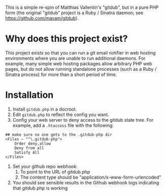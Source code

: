 This is a simple re-spin of Matthias Vallentin's "gitdub", but in a
pure PHP form (the original "gitdub" project is a Ruby / Sinatra
daemon; see https://github.com/mavam/gitdub).

# Why does this project exist?

This project exists so that you can run a git email notifier in web
hosting environments where you are unable to run additional daemons.
For example, many simple web hosting packages allow arbitrary PHP web
pages, but do not allow running standalone processes (such as a Ruby /
Sinatra process) for more than a short period of time.

# Installation

1. Install `gitdub.php` in a docroot.
1. Edit `gitdub.php` to reflect the config you want.
1. Config your web server to deny access to the gitdub state tree.  For example, add a `.htaccess` file with the following:
```
## make sure no one gets to the .gitdub-php dir
<Files ~ "^\.gitdub-php">
    Order deny,allow
    Deny from all
    Satisfy All
</Files>
```
1. Set your github repo webhook:
   1. To point to the URL of gitdub.php
   1. The content type should be "application/x-www-form-urlencoded"
1. You should see sensible results in the Github webhook logs indicating that gitdub.php is working
